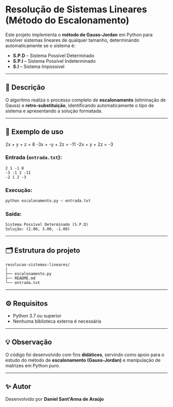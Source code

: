 # Resolução de Sistemas Lineares (Método do Escalonamento)

Este projeto implementa o **método de Gauss-Jordan** em Python para resolver sistemas lineares de qualquer tamanho, determinando automaticamente se o sistema é:

- **S.P.D** – Sistema Possível Determinado  
- **S.P.I** – Sistema Possível Indeterminado  
- **S.I** – Sistema Impossível  

---

## 🧠 Descrição

O algoritmo realiza o processo completo de **escalonamento** (eliminação de Gauss) e **retro-substituição**, 
identificando automaticamente o tipo de sistema e apresentando a solução formatada.

---

## 🧮 Exemplo de uso

 2x +  y + z = 8
-3x + -y + 2z = -11
-2x +  y + 2z = -3

### Entrada (`entrada.txt`):
```
2 1 -1 8
-3 -1 2 -11
-2 1 2 -3
```

### Execução:
```bash
python escalonamento.py < entrada.txt
```

### Saída:
```
Sistema Possível Determinado (S.P.D)
Solução: (2.00, 3.00, -1.00)
```

---

## 🗂 Estrutura do projeto

```
resolucao-sistemas-lineares/
│
├── escalonamento.py
├── README.md
└── entrada.txt
```

---

## ⚙️ Requisitos

- Python 3.7 ou superior  
- Nenhuma biblioteca externa é necessária

---

## 💡 Observação

O código foi desenvolvido com fins **didáticos**, servindo como apoio para o estudo do método de **escalonamento (Gauss-Jordan)** e manipulação de matrizes em Python puro.

---

## ✨ Autor

Desenvolvido por **Daniel Sant'Anna de Araújo**
